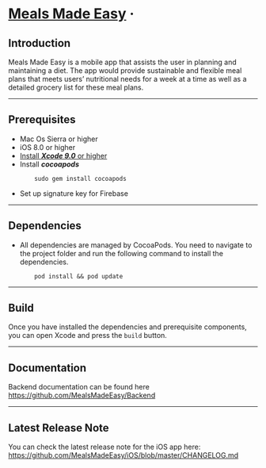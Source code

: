 # [Meals Made Easy](https://github.com/MealsMadeEasy/iOS) &middot;  

## Introduction
Meals Made Easy is a mobile app that assists the user in planning and maintaining a diet. The app would provide sustainable and flexible meal plans that meets users’ nutritional needs for a week at a time as well as a detailed grocery list for these meal plans.

---
## Prerequisites
- Mac Os Sierra or higher
- iOS 8.0 or higher
- [Install ***Xcode 9.0*** or higher](https://developer.apple.com/xcode/)
- Install ***cocoapods***
    ```
        sudo gem install cocoapods
    ```
- Set up signature key for Firebase

---

## Dependencies
- All dependencies are managed by CocoaPods. You need to navigate to the project folder and run the following command to install the dependencies.

    ```
        pod install && pod update
    ```
---

## Build
Once you have installed the dependencies and prerequisite components, you can open Xcode and press the `build` button.

---

## Documentation
Backend documentation can be found here https://github.com/MealsMadeEasy/Backend

---

## Latest Release Note

You can check the latest release note for the iOS app here: 
https://github.com/MealsMadeEasy/iOS/blob/master/CHANGELOG.md
